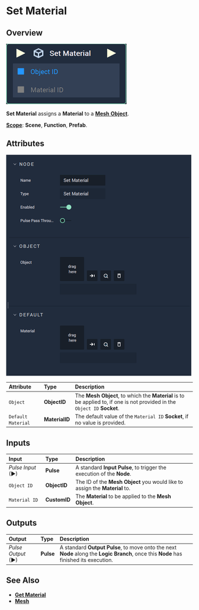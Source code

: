 # Set Material

## Overview

![The Set Material Node.](../../../.gitbook/assets/node-set-material.png)

**Set Material** assigns a **Material** to a [**Mesh** **Object**](../../../objects-and-types/scene-objects/mesh.md).

[**Scope**](../../overview.md#scopes): **Scene**, **Function**, **Prefab**.

## Attributes

![The Set Material Node Attributes.](../../../.gitbook/assets/node-set-material-attr.png)

| Attribute | Type | Description |
| :--- | :--- | :--- |
| `Object` | **ObjectID** | The **Mesh Object**, to which the **Material** is to be applied to, if one is not provided in the `Object ID` **Socket**. |
| `Default Material` | **MaterialID** | The default value of the `Material ID` **Socket**, if no value is provided. |

## Inputs

| Input | Type | Description |
| :--- | :--- | :--- |
| _Pulse Input_ \(►\) | **Pulse** | A standard **Input Pulse**, to trigger the execution of the **Node**. |
| `Object ID` | **ObjectID** | The ID of the **Mesh Object** you would like to assign the **Material** to. |
| `Material ID` | **CustomID** | The **Material** to be applied to the **Mesh** **Object**. |

## Outputs

| Output | Type | Description |
| :--- | :--- | :--- |
| _Pulse Output_ \(►\) | **Pulse** | A standard **Output Pulse**, to move onto the next **Node** along the **Logic Branch**, once this **Node** has finished its execution. |

## See Also

* [**Get Material**](get-material.md)
* [**Mesh**](../../../objects-and-types/scene-objects/mesh.md)

